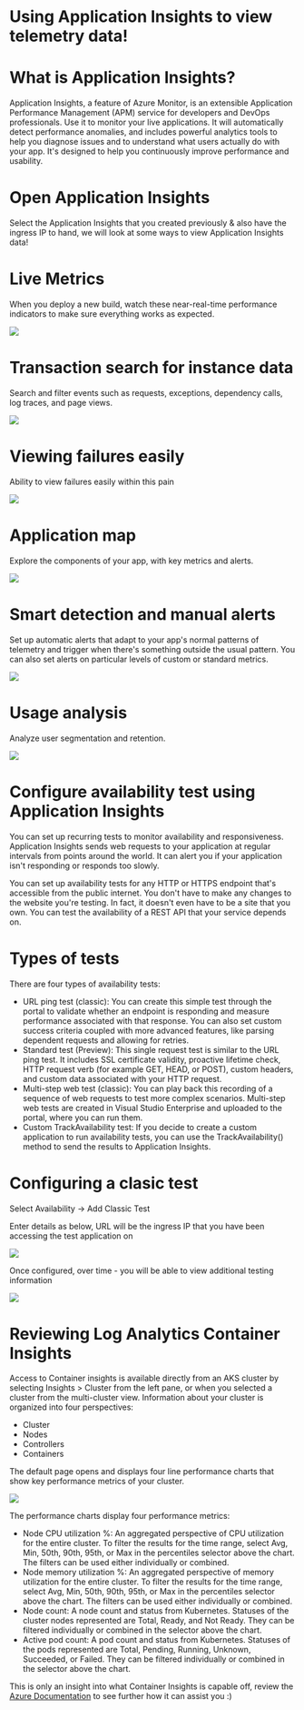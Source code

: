 # Using Application Insights to view telemetry data!

# What is Application Insights?

Application Insights, a feature of Azure Monitor, is an extensible Application Performance Management (APM) service for developers and DevOps professionals. Use it to monitor your live applications. It will automatically detect performance anomalies, and includes powerful analytics tools to help you diagnose issues and to understand what users actually do with your app. It's designed to help you continuously improve performance and usability.

# Open Application Insights

Select the Application Insights that you created previously & also have the ingress IP to hand, we will look at some ways to view Application Insights data!

# Live Metrics
When you deploy a new build, watch these near-real-time performance indicators to make sure everything works as expected. 

![](images/monitoring-and-alerting-1.PNG)

# Transaction search for instance data
Search and filter events such as requests, exceptions, dependency calls, log traces, and page views.

![](images/monitoring-and-alerting-2.PNG)

# Viewing failures easily
Ability to view failures easily within this pain

![](images/monitoring-and-alerting-3.PNG)

# Application map
Explore the components of your app, with key metrics and alerts.

![](images/monitoring-and-alerting-4.PNG)


# Smart detection and manual alerts
Set up automatic alerts that adapt to your app's normal patterns of telemetry and trigger when there's something outside the usual pattern. You can also set alerts on particular levels of custom or standard metrics.

![](images/monitoring-and-alerting-5.PNG)

# Usage analysis
Analyze user segmentation and retention.

![](images/monitoring-and-alerting-6.PNG)

# Configure availability test using Application Insights

You can set up recurring tests to monitor availability and responsiveness. Application Insights sends web requests to your application at regular intervals from points around the world. It can alert you if your application isn't responding or responds too slowly.

You can set up availability tests for any HTTP or HTTPS endpoint that's accessible from the public internet. You don't have to make any changes to the website you're testing. In fact, it doesn't even have to be a site that you own. You can test the availability of a REST API that your service depends on.

# Types of tests

There are four types of availability tests:

- URL ping test (classic): You can create this simple test through the portal to validate whether an endpoint is responding and measure performance associated with that response. You can also set custom success criteria coupled with more advanced features, like parsing dependent requests and allowing for retries.
- Standard test (Preview): This single request test is similar to the URL ping test. It includes SSL certificate validity, proactive lifetime check, HTTP request verb (for example GET, HEAD, or POST), custom headers, and custom data associated with your HTTP request.
- Multi-step web test (classic): You can play back this recording of a sequence of web requests to test more complex scenarios. Multi-step web tests are created in Visual Studio Enterprise and uploaded to the portal, where you can run them.
- Custom TrackAvailability test: If you decide to create a custom application to run availability tests, you can use the TrackAvailability() method to send the results to Application Insights.

# Configuring a clasic test

Select Availability -> Add Classic Test

Enter details as below, URL will be the ingress IP that you have been accessing the test application on

![](images/monitoring-and-alerting-7.PNG)

Once configured, over time - you will be able to view additional testing information

![](images/monitoring-and-alerting-8.PNG)

# Reviewing Log Analytics Container Insights

Access to Container insights is available directly from an AKS cluster by selecting Insights > Cluster from the left pane, or when you selected a cluster from the multi-cluster view. Information about your cluster is organized into four perspectives:

- Cluster
- Nodes
- Controllers
- Containers

The default page opens and displays four line performance charts that show key performance metrics of your cluster.

![](images/monitoring-and-alerting-9.PNG)

The performance charts display four performance metrics:

- Node CPU utilization %: An aggregated perspective of CPU utilization for the entire cluster. To filter the results for the time range, select Avg, Min, 50th, 90th, 95th, or Max in the percentiles selector above the chart. The filters can be used either individually or combined.
- Node memory utilization %: An aggregated perspective of memory utilization for the entire cluster. To filter the results for the time range, select Avg, Min, 50th, 90th, 95th, or Max in the percentiles selector above the chart. The filters can be used either individually or combined.
- Node count: A node count and status from Kubernetes. Statuses of the cluster nodes represented are Total, Ready, and Not Ready. They can be filtered individually or combined in the selector above the chart.
- Active pod count: A pod count and status from Kubernetes. Statuses of the pods represented are Total, Pending, Running, Unknown, Succeeded, or Failed. They can be filtered individually or combined in the selector above the chart.

This is only an insight into what Container Insights is capable off, review the [Azure Documentation](https://docs.microsoft.com/en-us/azure/azure-monitor/containers/container-insights-analyze) to see further how it can assist you :)